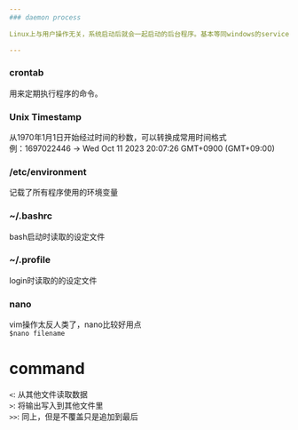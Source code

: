 ```yaml
---  
### daemon process  
  
Linux上与用户操作无关，系统启动后就会一起启动的后台程序。基本等同windows的service

---  
```


### crontab 
用来定期执行程序的命令。


### Unix Timestamp   
从1970年1月1日开始经过时间的秒数，可以转换成常用时间格式  
例：1697022446 → Wed Oct 11 2023 20:07:26 GMT+0900 (GMT+09:00)  

### /etc/environment
记载了所有程序使用的环境变量  

### ~/.bashrc
bash启动时读取的设定文件  

### ~/.profile
login时读取的的设定文件  

### nano
vim操作太反人类了，nano比较好用点  
`$nano filename`  

# command 
`<`: 从其他文件读取数据  
`>`: 将输出写入到其他文件里  
`>>`: 同上，但是不覆盖只是追加到最后  
